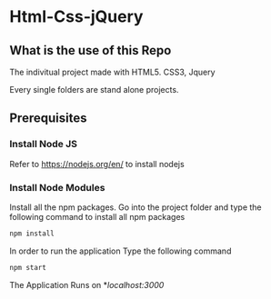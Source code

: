 # Html-Css-jQuery

## What is the use of this Repo

The indivitual project made with HTML5. CSS3, Jquery

Every single folders are stand alone projects.

## Prerequisites

### Install Node JS
Refer to https://nodejs.org/en/ to install nodejs

### Install Node Modules

Install all the npm packages. Go into the project folder and type the following command to install all npm packages

```bash
npm install
```

In order to run the application Type the following command

```bash
npm start
```

The Application Runs on **localhost:3000*

